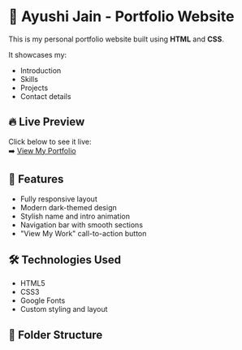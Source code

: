 # 🌟 Ayushi Jain - Portfolio Website

This is my personal portfolio website built using **HTML** and **CSS**.

It showcases my:
- Introduction
- Skills
- Projects
- Contact details

## 🔥 Live Preview

Click below to see it live:  
➡️ [View My Portfolio](https://github.com/Ayushijain614/web-development-.git)

## 🧠 Features

- Fully responsive layout
- Modern dark-themed design
- Stylish name and intro animation
- Navigation bar with smooth sections
- "View My Work" call-to-action button

## 🛠️ Technologies Used

- HTML5  
- CSS3  
- Google Fonts  
- Custom styling and layout

## 📁 Folder Structure

